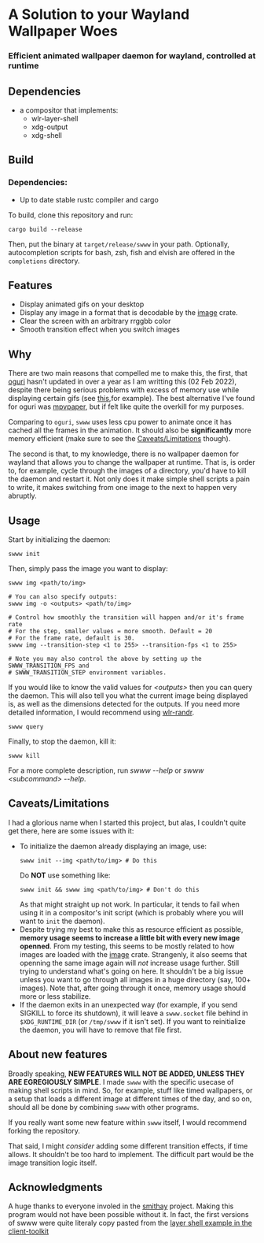 # A Solution to your Wayland Wallpaper Woes
### Efficient animated wallpaper daemon for wayland, controlled at runtime

## Dependencies

 - a compositor that implements:
   * wlr-layer-shell
   * xdg-output
   * xdg-shell

## Build

### Dependencies:

  - Up to date stable rustc compiler and cargo

To build, clone this repository and run:
```
cargo build --release
```
Then, put the binary at `target/release/swww` in your path. Optionally,
autocompletion scripts for bash, zsh, fish and elvish are offered in the
`completions` directory.

## Features

 - Display animated gifs on your desktop
 - Display any image in a format that is decodable by the
 [image](https://github.com/image-rs/image#supported-image-formats) crate.
 - Clear the screen with an arbitrary rrggbb color
 - Smooth transition effect when you switch images

## Why

There are two main reasons that compelled me to make this, the first, that
[oguri](https://github.com/vilhalmer/oguri) hasn't updated in over a year as I
am writting this (02 Feb 2022), despite there being serious problems with
excess of memory use while displaying certain gifs (see
[this](https://github.com/vilhalmer/oguri/issues/38),for example). The best
alternative I've found for oguri was
[mpvpaper](https://github.com/GhostNaN/mpvpaper), but if felt like quite the
overkill for my purposes.

Comparing to `oguri`, `swww` uses less cpu power to animate once it has cached
all the frames in the animation. It should also be **significantly** more
memory efficient (make sure to see the
[Caveats/Limitations](#CaveatsLimitations) though).

The second is that, to my knowledge, there is no wallpaper daemon for wayland
that allows you to change the wallpaper at runtime. That is, is order to, for
example, cycle through the images of a directory, you'd have to kill the daemon
and restart it. Not only does it make simple shell scripts a pain to write, it
makes switching from one image to the next to happen very abruptly.

## Usage

Start by initializing the daemon:
```
swww init
```
Then, simply pass the image you want to display:
```
swww img <path/to/img>

# You can also specify outputs:
swww img -o <outputs> <path/to/img>

# Control how smoothly the transition will happen and/or it's frame rate
# For the step, smaller values = more smooth. Default = 20
# For the frame rate, default is 30.
swww img --transition-step <1 to 255> --transition-fps <1 to 255>

# Note you may also control the above by setting up the SWWW_TRANSITION_FPS and
# SWWW_TRANSITION_STEP environment variables.
```
If you would like to know the valid values for *\<outputs\>* then you can query
the daemon. This will also tell you what the current image being displayed is,
as well as the dimensions detected for the outputs. If you need more detailed
information, I would recommend using [wlr-randr](https://sr.ht/~emersion/wlr-randr/).
```
swww query
```
Finally, to stop the daemon, kill it:
```
swww kill
```
For a more complete description, run *swww --help* or *swww \<subcommand\>
--help*.

## Caveats/Limitations

I had a glorious name when I started this project, but alas, I couldn't quite
get there, here are some issues with it:

 - To initialize the daemon already displaying an image, use:
   ```
   swww init --img <path/to/img> # Do this
   ```
   Do **NOT** use something like:
   ```
   swww init && swww img <path/to/img> # Don't do this
   ```
   As that might straight up not work. In particular, it tends to fail when
   using it in a compositor's init script (which is probably where you will want
   to `init` the daemon).
 - Despite trying my best to make this as resource efficient as possible,
 **memory usage seems to increase a little bit with every new image openned**.
 From my testing, this seems to be mostly related to how images are loaded with
 the [image](https://github.com/image-rs/image#supported-image-formats) crate.
 Strangenly, it also seems that openning the same image again will *not*
 increase usage further. Still trying to understand what's going on here. It
 shouldn't be a big issue unless you want to go through all images in a huge
 directory (say, 100+ images). Note that, after going through it once, memory
 usage should more or less stabilize.
 - If the daemon exits in an unexpected way (for example, if you send SIGKILL to
 force its shutdown), it will leave a `swww.socket` file behind in
 `$XDG_RUNTIME_DIR` (or `/tmp/swww` if it isn't set). If you want to
 reinitialize the daemon, you will have to remove that file first.

## About new features

Broadly speaking, **NEW FEATURES WILL NOT BE ADDED, UNLESS THEY ARE EGREGIOUSLY
SIMPLE**. I made `swww` with the specific usecase of making shell scripts in
mind. So, for example, stuff like timed wallpapers, or a setup that loads a
different image at different times of the day, and so on, should all be done by
combining `swww` with other programs.

If you really want some new feature within `swww` itself, I would recommend
forking the repository.

That said, I might *consider* adding some different transition effects, if time
allows. It shouldn't be too hard to implement. The difficult part would be the
image transition logic itself.

## Acknowledgments

A huge thanks to everyone involed in the [smithay](https://github.com/Smithay)
project. Making this program would not have been possible without it. In fact,
the first versions of swww were quite literaly copy pasted from the [layer shell
example in the client-toolkit](https://github.com/Smithay/client-toolkit/blob/master/examples/layer_shell.rs)
